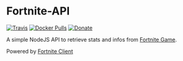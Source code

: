 # Fortnite-API

[![Travis](https://img.shields.io/travis/SkYNewZ/fortnite-api.svg?style=for-the-badge&logo=travis)](https://travis-ci.org/SkYNewZ/fornite-api)
[![Docker Pulls](https://img.shields.io/docker/pulls/skynewz/fortnite-api.svg?style=for-the-badge&logo=docker)](https://hub.docker.com/r/skynewz/fortnite-api/)
[![Donate](https://img.shields.io/badge/Donate-Playpal-blue.svg?style=for-the-badge&logo=paypal)](https://www.paypal.me/QLemaire/2)

A simple NodeJS API to retrieve stats and infos from [Fortnite Game](https://www.epicgames.com/fortnite/fr/home).

Powered by [Fortnite Client](https://github.com/weeco/fortnite-client)